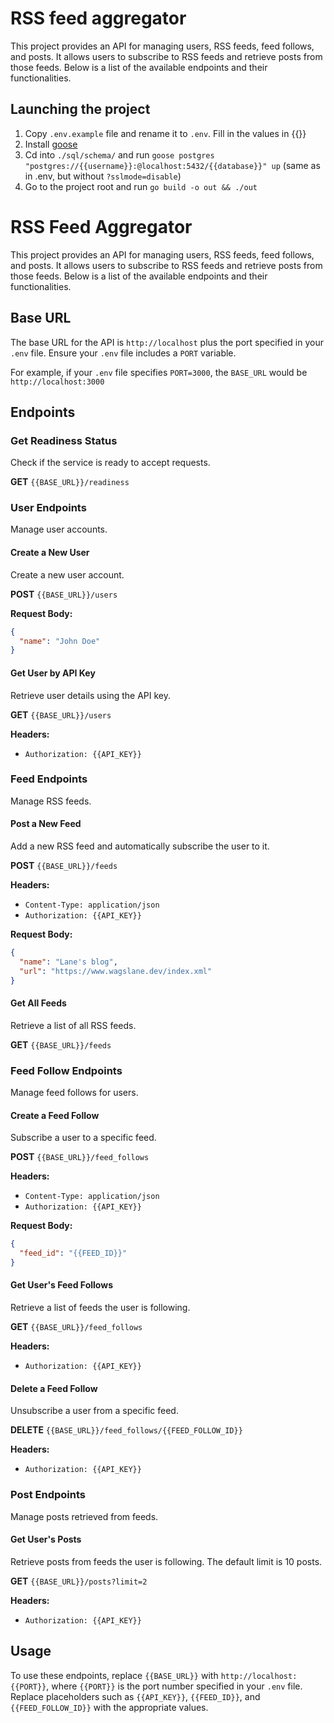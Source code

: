 # RSS feed aggregator

This project provides an API for managing users, RSS feeds, feed follows, and posts. It allows users to subscribe to RSS feeds and retrieve posts from those feeds. Below is a list of the available endpoints and their functionalities.

## Launching the project

1. Copy `.env.example` file and rename it to `.env`. Fill in the values in {{}}
2. Install [goose](https://github.com/pressly/goose#install)
3. Cd into `./sql/schema/` and run `goose postgres "postgres://{{username}}:@localhost:5432/{{database}}" up` (same as in .env, but without `?sslmode=disable`)
4. Go to the project root and run `go build -o out && ./out`

# RSS Feed Aggregator

This project provides an API for managing users, RSS feeds, feed follows, and posts. It allows users to subscribe to RSS feeds and retrieve posts from those feeds. Below is a list of the available endpoints and their functionalities.

## Base URL

The base URL for the API is `http://localhost` plus the port specified in your `.env` file. Ensure your `.env` file includes a `PORT` variable.

For example, if your `.env` file specifies `PORT=3000`, the `BASE_URL` would be `http://localhost:3000`

## Endpoints

### Get Readiness Status

Check if the service is ready to accept requests.

**GET** `{{BASE_URL}}/readiness`

### User Endpoints

Manage user accounts.

#### Create a New User

Create a new user account.

**POST** `{{BASE_URL}}/users`

**Request Body:**

```json
{
  "name": "John Doe"
}
```

#### Get User by API Key

Retrieve user details using the API key.

**GET** `{{BASE_URL}}/users`

**Headers:**

- `Authorization: {{API_KEY}}`

### Feed Endpoints

Manage RSS feeds.

#### Post a New Feed

Add a new RSS feed and automatically subscribe the user to it.

**POST** `{{BASE_URL}}/feeds`

**Headers:**

- `Content-Type: application/json`
- `Authorization: {{API_KEY}}`

**Request Body:**

```json
{
  "name": "Lane's blog",
  "url": "https://www.wagslane.dev/index.xml"
}
```

#### Get All Feeds

Retrieve a list of all RSS feeds.

**GET** `{{BASE_URL}}/feeds`

### Feed Follow Endpoints

Manage feed follows for users.

#### Create a Feed Follow

Subscribe a user to a specific feed.

**POST** `{{BASE_URL}}/feed_follows`

**Headers:**

- `Content-Type: application/json`
- `Authorization: {{API_KEY}}`

**Request Body:**

```json
{
  "feed_id": "{{FEED_ID}}"
}
```

#### Get User's Feed Follows

Retrieve a list of feeds the user is following.

**GET** `{{BASE_URL}}/feed_follows`

**Headers:**

- `Authorization: {{API_KEY}}`

#### Delete a Feed Follow

Unsubscribe a user from a specific feed.

**DELETE** `{{BASE_URL}}/feed_follows/{{FEED_FOLLOW_ID}}`

**Headers:**

- `Authorization: {{API_KEY}}`

### Post Endpoints

Manage posts retrieved from feeds.

#### Get User's Posts

Retrieve posts from feeds the user is following. The default limit is 10 posts.

**GET** `{{BASE_URL}}/posts?limit=2`

**Headers:**

- `Authorization: {{API_KEY}}`

## Usage

To use these endpoints, replace `{{BASE_URL}}` with `http://localhost:{{PORT}}`, where `{{PORT}}` is the port number specified in your `.env` file. Replace placeholders such as `{{API_KEY}}`, `{{FEED_ID}}`, and `{{FEED_FOLLOW_ID}}` with the appropriate values.
